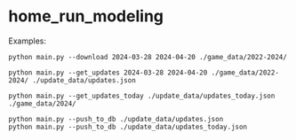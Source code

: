 # home_run_modeling

Examples:

```
python main.py --download 2024-03-28 2024-04-20 ./game_data/2022-2024/
```

```
python main.py --get_updates 2024-03-28 2024-04-20 ./game_data/2022-2024/ ./update_data/updates.json
```

```
python main.py --get_updates_today ./update_data/updates_today.json ./game_data/2024/
```

```
python main.py --push_to_db ./update_data/updates.json
python main.py --push_to_db ./update_data/updates_today.json
```
